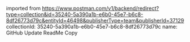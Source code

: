 imported from https://www.postman.com/v1/backend/redirect?type=collection&id=35240-5a390a1b-e6b0-45e7-b6c8-8df26773d79c&entityId=46498&publisherType=team&publisherId=37129
collectionId: 35240-5a390a1b-e6b0-45e7-b6c8-8df26773d79c
name: GitHub Update ReadMe Copy